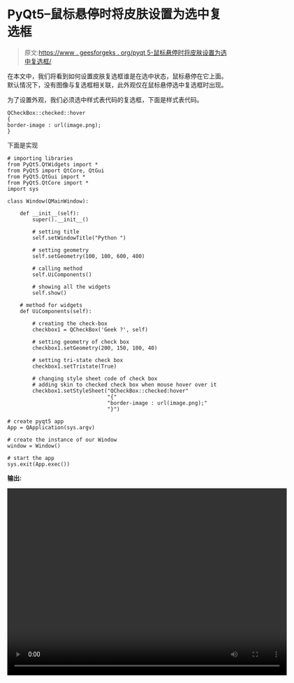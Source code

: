 # PyQt5–鼠标悬停时将皮肤设置为选中复选框

> 原文:[https://www . geesforgeks . org/pyqt 5-鼠标悬停时将皮肤设置为选中复选框/](https://www.geeksforgeeks.org/pyqt5-set-skin-to-checked-checkbox-when-mouse-hover/)

在本文中，我们将看到如何设置皮肤复选框谁是在选中状态，鼠标悬停在它上面。默认情况下，没有图像与复选框相关联，此外观仅在鼠标悬停选中复选框时出现。

为了设置外观，我们必须选中样式表代码的复选框，下面是样式表代码。

```
QCheckBox::checked::hover
{
border-image : url(image.png);
}

```

下面是实现

```
# importing libraries
from PyQt5.QtWidgets import * 
from PyQt5 import QtCore, QtGui
from PyQt5.QtGui import * 
from PyQt5.QtCore import * 
import sys

class Window(QMainWindow):

    def __init__(self):
        super().__init__()

        # setting title
        self.setWindowTitle("Python ")

        # setting geometry
        self.setGeometry(100, 100, 600, 400)

        # calling method
        self.UiComponents()

        # showing all the widgets
        self.show()

    # method for widgets
    def UiComponents(self):

        # creating the check-box
        checkbox1 = QCheckBox('Geek ?', self)

        # setting geometry of check box
        checkbox1.setGeometry(200, 150, 100, 40)

        # setting tri-state check box
        checkbox1.setTristate(True)

        # changing style sheet code of check box
        # adding skin to checked check box when mouse hover over it
        checkbox1.setStyleSheet("QCheckBox::checked:hover"
                                "{"
                                "border-image : url(image.png);"
                                "}")

# create pyqt5 app
App = QApplication(sys.argv)

# create the instance of our Window
window = Window()

# start the app
sys.exit(App.exec())
```

**输出:**

<video class="wp-video-shortcode" id="video-395459-1" width="640" height="428" preload="metadata" controls=""><source type="video/mp4" src="https://media.geeksforgeeks.org/wp-content/uploads/20200404192308/Python-04-04-2020-19_17_36.mp4?_=1">[https://media.geeksforgeeks.org/wp-content/uploads/20200404192308/Python-04-04-2020-19_17_36.mp4](https://media.geeksforgeeks.org/wp-content/uploads/20200404192308/Python-04-04-2020-19_17_36.mp4)</video>